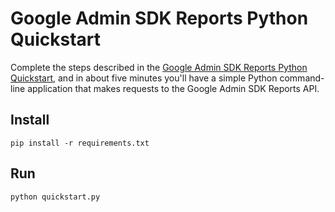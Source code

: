 # Google Admin SDK Reports Python Quickstart

Complete the steps described in the [Google Admin SDK Reports Python
Quickstart](https://developers.google.com/admin-sdk/reports/v1/quickstart/python),
and in about five minutes you'll have a simple Python command-line application
that makes requests to the Google Admin SDK Reports API.

## Install

```shell
pip install -r requirements.txt
```

## Run

```shell
python quickstart.py
```
